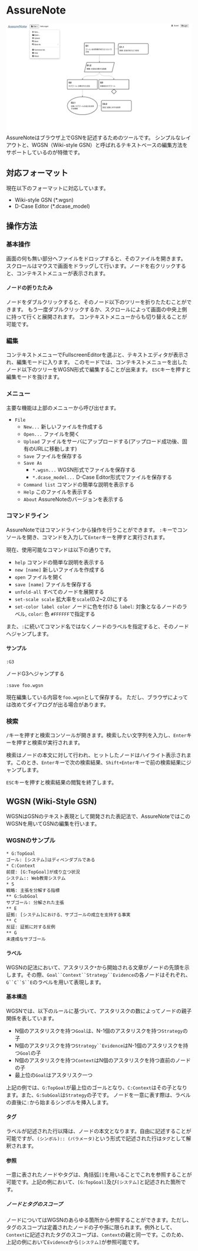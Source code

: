 AssureNote
==========

![AssureNote](/sample/images/Overview.jpg)
AssureNoteはブラウザ上でGSNを記述するためのツールです。
シンプルなレイアウトと、WGSN（Wiki-style GSN）と呼ばれるテキストベースの編集方法をサポートしているのが特徴です。

## 対応フォーマット
現在以下のフォーマットに対応しています。
* Wiki-style GSN (*.wgsn)
* D-Case Editor (*.dcase_model)

## 操作方法
### 基本操作
画面の何も無い部分へファイルをドロップすると、そのファイルを開きます。
スクロールはマウスで画面をドラッグして行います。ノードを右クリックすると、コンテキストメニューが表示されます。
#### ノードの折りたたみ
ノードをダブルクリックすると、そのノード以下のツリーを折りたたむことができます。
もう一度ダブルクリックするか、スクロールによって画面の中央上側に持って行くと展開されます。
コンテキストメニューからも切り替えることが可能です。
### 編集
コンテキストメニューでFullscreenEditorを選ぶと、テキストエディタが表示され、編集モードに入ります。
このモードでは、コンテキストメニューを出したノード以下のツリーをWGSN形式で編集することが出来ます。
`ESC`キーを押すと編集モードを抜けます。
### メニュー
主要な機能は上部のメニューから呼び出せます。
* `File`
    * `New...` 新しいファイルを作成する
    * `Open...` ファイルを開く
    * `Upload` ファイルをサーバにアップロードする(アップロード成功後、固有のURLに移動します)
    * `Save` ファイルを保存する
    * `Save As`
        * `*.wgsn...` WGSN形式でファイルを保存する
        * `*.dcase_model...` D-Case Editor形式でファイルを保存する
    * `Command list` コマンドの簡単な説明を表示する
    * `Help` このファイルを表示する
    * `About` AssureNoteのバージョンを表示する

### コマンドライン
AssureNoteではコマンドラインから操作を行うことができます。
`:`キーでコンソールを開き、コマンドを入力して`Enter`キーを押すと実行されます。

現在、使用可能なコマンドは以下の通りです。
* `help` コマンドの簡単な説明を表示する
* `new [name]` 新しいファイルを作成する
* `open` ファイルを開く
* `save [name]` ファイルを保存する
* `unfold-all` すべてのノードを展開する
* `set-scale scale` 拡大率を`scale`(0.2~2.0)にする
* `set-color label color` ノードに色を付ける `label`: 対象となるノードのラベル, `color`: 色 `#FFFFFF`で指定する

また、`:`に続いてコマンド名ではなくノードのラベルを指定すると、そのノードへジャンプします。
#### サンプル
```
:G3
```
ノードG3へジャンプする
```
:save foo.wgsn
```
現在編集している内容を`foo.wgsn`として保存する。
ただし、ブラウザによっては改めてダイアログが出る場合があります。
### 検索
`/`キーを押すと検索コンソールが開きます。検索したい文字列を入力し、`Enter`キーを押すと検索が実行されます。

検索はノードの本文に対して行われ、ヒットしたノードはハイライト表示されます。このとき、`Enter`キーで次の検索結果、`Shift+Enter`キーで前の検索結果にジャンプします。

`ESC`キーを押すと検索結果の閲覧を終了します。

## WGSN (Wiki-Style GSN)
WGSNはGSNのテキスト表現として開発された表記法で、AssureNoteではこのWGSNを用いてGSNの編集を行います。
### WGSNのサンプル
```
* G:TopGoal
ゴール: [システム]はディペンダブルである
* C:Context
前提: [G:TopGoal]が成り立つ状況
システム:: Web教育システム
* S
戦略: 主張を分解する指標
** G:SubGoal
サブゴール: 分解された主張
** E
証拠: [システム]における、サブゴールの成立を支持する事実
** C
反証: 証拠に対する反例
** G
未達成なサブゴール
```

#### ラベル
WGSNの記法において、アスタリスク`*`から開始される文章がノードの先頭を示します。その際、`Goal``Context``Strategy``Evidence`の各ノードはそれぞれ、`G``C``S``E`のラベルを用いて表現します。

#### 基本構造
WGSNでは、以下のルールに基づいて、アスタリスクの数によってノードの親子関係を表しています。
* N個のアスタリスクを持つ`Goal`は、N-1個のアスタリスクを持つ`Strategy`の子
* N個のアスタリスクを持つ`Strategy``Evidence`はN-1個のアスタリスクを持つ`Goal`の子
* N個のアスタリスクを持つ`Context`はN個のアスタリスクを持つ直前のノードの子
* 最上位の`Goal`はアスタリスク一つ

上記の例では、`G:TopGoal`が最上位のゴールとなり、`C:Context`はその子となります。また、`G:SubGoal`は`Strategy`の子です。
ノードを一意に表す際は、ラベルの直後に`:`から始まるシンボルを挿入します。

#### タグ
ラベルが記述された行以降は、ノードの本文となります。自由に記述することが可能ですが、`(シンボル):: (パラメータ)`という形式で記述された行は`タグ`として解釈されます。

#### 参照
一意に表されたノードやタグは、角括弧`[]`を用いることでこれを参照することが可能です。上記の例において、`[G:TopGoal]`及び`[システム]`と記述された箇所です。
##### ノードとタグのスコープ
ノードについてはWGSNのあらゆる箇所から参照することができます。ただし、タグのスコープは定義されたノードの子や孫に限られます。例外として、`Context`に記述されたタグのスコープは、`Context`の親と同一です。このため、上記の例において`Evidence`から`[システム]`が参照可能です。

